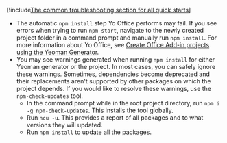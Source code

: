 [!include[The common troubleshooting section for all quick starts](../includes/quickstart-troubleshooting-common.md)]

- The automatic `npm install` step Yo Office performs may fail. If you see errors when trying to run `npm start`, navigate to the newly created project folder in a command prompt and manually run `npm install`. For more information about Yo Office, see [Create Office Add-in projects using the Yeoman Generator](../develop/yeoman-generator-overview.md).
- You may see warnings generated when running `npm install` for either Yeoman generator or the project. In most cases, you can safely ignore these warnings. Sometimes, dependencies become deprecated and their replacements aren't supported by other packages on which the project depends. If you would like to resolve these warnings, use the `npm-check-updates` tool.
  - In the command prompt while in the root project directory, run `npm i -g npm-check-updates`. This installs the tool globally.
  - Run `ncu -u`. This provides a report of all packages and to what versions they will updated.
  - Run `npm install` to update all the packages.